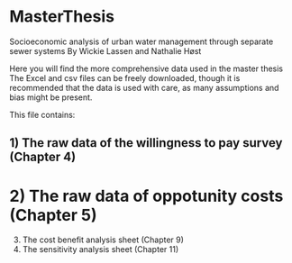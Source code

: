 # MasterThesis
Socioeconomic analysis of urban water management through separate sewer systems
By Wickie Lassen and Nathalie Høst


Here you will find the more comprehensive data used in the master thesis
The Excel and csv files can be freely downloaded, though it is recommended that the data is used with care, as many assumptions and bias might be present.

This file contains:
## 1) The raw data of the willingness to pay survey (Chapter 4)
# 2) The raw data of oppotunity costs (Chapter 5)
3) The cost benefit analysis sheet (Chapter 9)
4) The sensitivity analysis sheet (Chapter 11)
